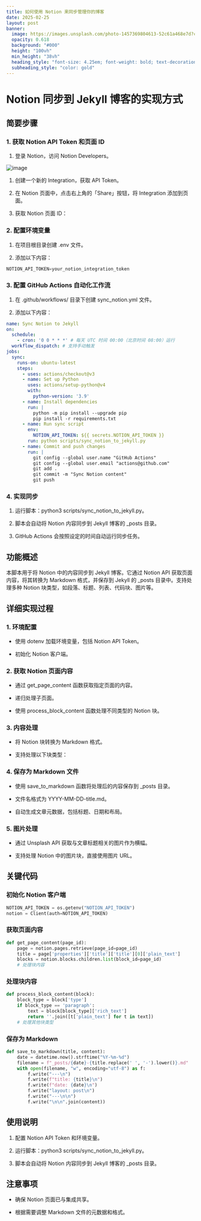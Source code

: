 ```yaml
---
title: 如何使用 Notion 来同步管理你的博客
date: 2025-02-25
layout: post
banner:
  image: https://images.unsplash.com/photo-1457369804613-52c61a468e7d?crop=entropy&cs=tinysrgb&fit=max&fm=jpg&ixid=M3w2OTIwMzJ8MHwxfHJhbmRvbXx8fHx8fHx8fDE3NDA0NjQ4NTR8&ixlib=rb-4.0.3&q=80&w=1080
  opacity: 0.618
  background: "#000"
  height: "100vh"
  min_height: "38vh"
  heading_style: "font-size: 4.25em; font-weight: bold; text-decoration: underline"
  subheading_style: "color: gold"
---
```


# Notion 同步到 Jekyll 博客的实现方式

## 简要步骤

### 1. 获取 Notion API Token 和页面 ID

1. 登录 Notion，访问 Notion Developers。

![image](https://prod-files-secure.s3.us-west-2.amazonaws.com/a7a0cc5a-89b9-4cda-8686-1fba0ca52f40/d19c1afe-dea5-4312-9333-786b0ba83054/image.png?X-Amz-Algorithm=AWS4-HMAC-SHA256&X-Amz-Content-Sha256=UNSIGNED-PAYLOAD&X-Amz-Credential=ASIAZI2LB466VAKV23KY%2F20250225%2Fus-west-2%2Fs3%2Faws4_request&X-Amz-Date=20250225T062734Z&X-Amz-Expires=3600&X-Amz-Security-Token=IQoJb3JpZ2luX2VjEAYaCXVzLXdlc3QtMiJHMEUCIGltgMh7%2BvOXjnncwyvEEDp80rz0A1N1EsqQ1P7jQrodAiEAxGw1lJfPOm3V2HsHcwD1Nsa4nASOCchcBq5COYrfarwq%2FwMIPxAAGgw2Mzc0MjMxODM4MDUiDNqOy1K73Xcnx2j5ICrcA8MV8sBXYRNGmcvKtYkAt0M7aVOVoNyuESrP1OCCM2%2BQSGOidjVCzaelSmy0yDBh5Wh29OBfylZ%2FY1VLofqfAkgoOvERKbkhGJKLparMR2wbh7zbKymlvLFXP3Siw3UQAzuvIKFvy%2BVtpttcM07P122EPCtwKZGZ%2B1HLZTD0DjUB1QaLasB9CQw%2FMl0%2B5%2BXIx%2Fade6iu7f8G8NyqP5v7jk4hm7giQpr1Lhs%2Bj0oi1cxQsJOwBJdi%2FaR6te5xe3RNfUGOFBSy8SZBbKTgXKeUV5EEzPUMxSVlBdxzDpPnn1PgMS8hj%2Bzff48xmRtXAcQUgRa%2By3NH8ICC5tXUk2NCa1W%2FaJdwnxdQN4jxSOcatGYUKH5Bl1CJLAl7LM0TMJPWa4nUMHUFHrHvOmXZm8e0JoWIdhw%2F63lRzCFefZILelLCW58lotmsjvEl4%2F%2FCfr4Sne2ukdNz%2Fth2t14Na%2FvTO%2F0ReXWHYcIYkChXpw58fhJhx7mi7JYjo3s8FrUMD5sA36dSgydTQiDbsJ0mq6x0%2B4J%2BhvB1tmugV3je7p53Mi9i%2F7%2FjjgkO1HF%2B%2Br1ewSxnI1G5sxtG7Mt4J6yl%2FYWMcgtltIZ604PEwl8Q4xhRShKXh9OO%2FvK0EUlmM%2BIrMPys9b0GOqUBrSy28KNopNj1nIbcPoNy0CJ4sU0R4aMOh3N6b30lLHdzUlamm1i3LKhW6zwzaBk%2BXtD6darswWgCk%2BtigiIHyuRUoR3E9nYh2yFANVJiYkIUTHEpNcbJ8KxhO8N%2BmwgFKm8GEd974lXLorM8fODY1mlwPkqpPzxaCq3R8ecLYMx%2FTDBLC%2FSJTU4L9evJbbC8pOhfWNmejD%2BkQfuLSMvj9hj0X1eU&X-Amz-Signature=54e041feed8f0412ca4cf11745383d4901ef213f8d8b649a59aa2c66cd3f27c7&X-Amz-SignedHeaders=host&x-id=GetObject)

1. 创建一个新的 Integration，获取 API Token。

1. 在 Notion 页面中，点击右上角的「Share」按钮，将 Integration 添加到页面。

1. 获取 Notion 页面 ID：


### 2. 配置环境变量

1. 在项目根目录创建 .env 文件。

1. 添加以下内容：

```javascript
NOTION_API_TOKEN=your_notion_integration_token
```

### 3. 配置 GitHub Actions 自动化工作流

1. 在 .github/workflows/ 目录下创建 sync_notion.yml 文件。

1. 添加以下内容：

```yaml
name: Sync Notion to Jekyll
on:
  schedule:
    - cron: '0 0 * * *' # 每天 UTC 时间 00:00（北京时间 08:00）运行
  workflow_dispatch: # 支持手动触发
jobs:
  sync:
    runs-on: ubuntu-latest
    steps:
      - uses: actions/checkout@v3
      - name: Set up Python
        uses: actions/setup-python@v4
        with:
          python-version: '3.9'
      - name: Install dependencies
        run: |
          python -m pip install --upgrade pip
          pip install -r requirements.txt
      - name: Run sync script
        env:
          NOTION_API_TOKEN: ${{ secrets.NOTION_API_TOKEN }}
        run: python scripts/sync_notion_to_jekyll.py
      - name: Commit and push changes
        run: |
          git config --global user.name "GitHub Actions"
          git config --global user.email "actions@github.com"
          git add .
          git commit -m "Sync Notion content"
          git push
```

### 4. 实现同步

1. 运行脚本：python3 scripts/sync_notion_to_jekyll.py。

1. 脚本会自动将 Notion 内容同步到 Jekyll 博客的 _posts 目录。

1. GitHub Actions 会按照设定的时间自动运行同步任务。

## 功能概述

本脚本用于将 Notion 中的内容同步到 Jekyll 博客。它通过 Notion API 获取页面内容，将其转换为 Markdown 格式，并保存到 Jekyll 的 _posts 目录中。支持处理多种 Notion 块类型，如段落、标题、列表、代码块、图片等。

## 详细实现过程

### 1. 环境配置

- 使用 dotenv 加载环境变量，包括 Notion API Token。

- 初始化 Notion 客户端。

### 2. 获取 Notion 页面内容

- 通过 get_page_content 函数获取指定页面的内容。

- 递归处理子页面。

- 使用 process_block_content 函数处理不同类型的 Notion 块。

### 3. 内容处理

- 将 Notion 块转换为 Markdown 格式。

- 支持处理以下块类型：


### 4. 保存为 Markdown 文件

- 使用 save_to_markdown 函数将处理后的内容保存到 _posts 目录。

- 文件名格式为 YYYY-MM-DD-title.md。

- 自动生成文章元数据，包括标题、日期和布局。

### 5. 图片处理

- 通过 Unsplash API 获取与文章标题相关的图片作为横幅。

- 支持处理 Notion 中的图片块，直接使用图片 URL。

## 关键代码

### 初始化 Notion 客户端

```python
NOTION_API_TOKEN = os.getenv("NOTION_API_TOKEN")
notion = Client(auth=NOTION_API_TOKEN)
```

### 获取页面内容

```python
def get_page_content(page_id):
    page = notion.pages.retrieve(page_id=page_id)
    title = page['properties']['title']['title'][0]['plain_text']
    blocks = notion.blocks.children.list(block_id=page_id)
    # 处理块内容
```

### 处理块内容

```python
def process_block_content(block):
    block_type = block['type']
    if block_type == 'paragraph':
        text = block[block_type]['rich_text']
        return ''.join([t['plain_text'] for t in text])
    # 处理其他块类型
```

### 保存为 Markdown

```python
def save_to_markdown(title, content):
    date = datetime.now().strftime("%Y-%m-%d")
    filename = f"_posts/{date}-{title.replace(' ', '-').lower()}.md"
    with open(filename, "w", encoding="utf-8") as f:
        f.write("---\n")
        f.write(f"title: {title}\n")
        f.write(f"date: {date}\n")
        f.write("layout: post\n")
        f.write("---\n\n")
        f.write("\n\n".join(content))
```

## 使用说明

1. 配置 Notion API Token 和环境变量。

1. 运行脚本：python3 scripts/sync_notion_to_jekyll.py。

1. 脚本会自动将 Notion 内容同步到 Jekyll 博客的 _posts 目录。

## 注意事项

- 确保 Notion 页面已与集成共享。

- 根据需要调整 Markdown 文件的元数据和格式。